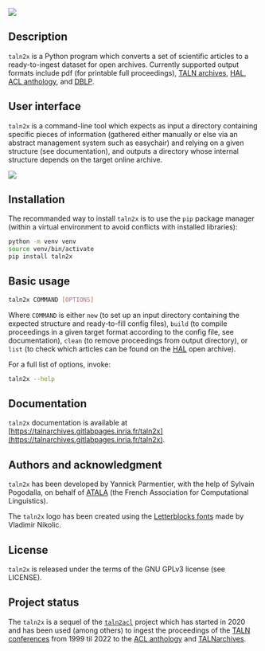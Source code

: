 ![](./taln2x.png)

## Description
`taln2x` is a Python program which converts a set of scientific articles to a ready-to-ingest dataset for open archives. Currently supported output formats include pdf (for printable full proceedings), [TALN archives](http://talnarchives.atala.org), [HAL](https://hal.science), [ACL anthology](https://aclanthology.org), and [DBLP](https://dblp.org).

## User interface
`taln2x` is a command-line tool which expects as input a directory containing specific pieces of information (gathered either manually or else via an abstract management system such as easychair) and relying on a given structure (see documentation), and outputs a directory whose internal structure depends on the target online archive.

![](./mkdocs/docs/img/taln2x.gif)

## Installation
The recommanded way to install `taln2x` is to use the `pip` package manager (within a virtual environment to avoid conflicts with installed libraries):

```bash
python -m venv venv
source venv/bin/activate
pip install taln2x
```
## Basic usage

```bash
taln2x COMMAND [OPTIONS]
```
Where `COMMAND` is either `new` (to set up an input directory containing the expected structure and ready-to-fill config files), `build` (to compile proceedings in a given target format according to the config file, see documentation), `clean`  (to remove proceedings from output directory), or `list` (to check which articles can be found on the [HAL](https://hal.science) open archive).

For a full list of options, invoke:
```bash
taln2x --help
```

## Documentation

`taln2x` documentation is available at [https://talnarchives.gitlabpages.inria.fr/taln2x](https://talnarchives.gitlabpages.inria.fr/taln2x).

## Authors and acknowledgment
`taln2x` has been developed by Yannick Parmentier, with the help of Sylvain Pogodalla, on behalf of [ATALA](https://atala.org) (the French Association for Computational Linguistics).

The `taln2x` logo has been created using the [Letterblocks fonts](https://www.1001fonts.com/letterblocks-font.html) made by Vladimir Nikolic.

## License
`taln2x` is released under the terms of the GNU GPLv3 license (see LICENSE).

## Project status
The `taln2x` is a sequel of the [`taln2acl`](https://gitlab.com/parmenti/taln2acl) project which has started in 2020 and has been used (among others) to ingest the proceedings of the [TALN conferences](https://atala.org/-Conference-TALN-RECITAL) from 1999 til 2022 to the [ACL anthology](https://aclanthology.org/venues/jeptalnrecital/) and [TALNarchives](http://talnarchives.atala.org).
